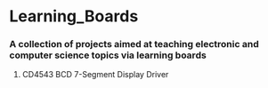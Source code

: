 # Learning_Boards
### A collection of projects aimed at teaching electronic and computer science topics via learning boards

1. CD4543 BCD 7-Segment Display Driver 
